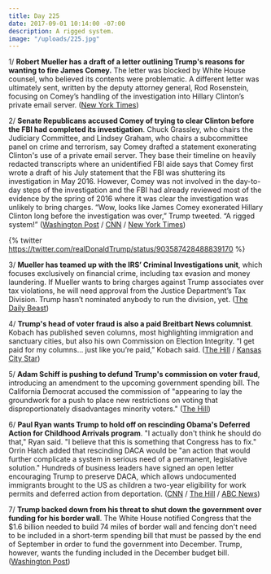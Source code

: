 ```yaml
---
title: Day 225
date: 2017-09-01 10:14:00 -07:00
description: A rigged system.
image: "/uploads/225.jpg"
---
```


1/ **Robert Mueller has a draft of a letter outlining Trump's reasons for wanting to fire James Comey.** The letter was blocked by White House counsel, who believed its contents were problematic. A different letter was ultimately sent, written by the deputy attorney general, Rod Rosenstein, focusing on Comey’s handling of the investigation into Hillary Clinton’s private email server. ([New York Times](https://www.nytimes.com/2017/09/01/us/politics/trump-comey-firing-letter.html))

2/ **Senate Republicans accused Comey of trying to clear Clinton before the FBI had completed its investigation**. Chuck Grassley, who chairs the Judiciary Committee, and Lindsey Graham, who chairs a subcommittee panel on crime and terrorism, say Comey drafted a statement exonerating Clinton's use of a private email server. They base their timeline on heavily redacted transcripts where an unidentified FBI aide says that Comey first wrote a draft of his July statement that the FBI was shuttering its investigation in May 2016. However, Comey was not involved in the day-to-day steps of the investigation and the FBI had already reviewed most of the evidence by the spring of 2016 where it was clear the investigation was unlikely to bring charges. “Wow, looks like James Comey exonerated Hillary Clinton long before the investigation was over,” Trump tweeted. “A rigged system!” ([Washington Post](https://www.washingtonpost.com/powerpost/top-senate-republicans-accuse-comey-of-planning-to-clear-clinton-before-interviewing-her/2017/09/01/7518088e-8f22-11e7-84c0-02cc069f2c37_story.html) / [CNN](http://www.cnn.com/2017/08/31/politics/comey-clinton-investigation/index.html) / [New York Times](https://www.nytimes.com/2017/09/01/us/politics/donald-trump-james-comey.html?_r=0))

{% twitter https://twitter.com/realDonaldTrump/status/903587428488839170 %}

3/ **Mueller has teamed up with the IRS’ Criminal Investigations unit**, which focuses exclusively on financial crime, including tax evasion and money laundering. If Mueller wants to bring charges against Trump associates over tax violations, he will need approval from the Justice Department’s Tax Division. Trump hasn’t nominated anybody to run the division, yet. ([The Daily Beast](http://www.thedailybeast.com/exclusive-mueller-enlists-the-irs-for-his-trump-russia-investigation))

4/ **Trump's head of voter fraud is also a paid Breitbart News columnist**. Kobach has published seven columns, most highlighting immigration and sanctuary cities, but also his own Commission on Election Integrity. “I get paid for my columns... just like you’re paid,” Kobach said. ([The Hill](http://thehill.com/blogs/blog-briefing-room/news/348824-trump-voter-fraud-panel-head-confirms-hes-a-paid-breitbart) / [Kansas City Star](http://www.kansascity.com/news/politics-government/article170581152.html))

5/ **Adam Schiff is pushing to defund Trump's commission on voter fraud**, introducing an amendment to the upcoming government spending bill. The California Democrat accused the commission of "appearing to lay the groundwork for a push to place new restrictions on voting that disproportionately disadvantages minority voters." ([The Hill](http://thehill.com/homenews/house/348807-dem-pushes-to-defund-trumps-voter-fraud-commission))

6/ **Paul Ryan wants Trump to hold off on rescinding Obama's Deferred Action for Childhood Arrivals program**. "I actually don't think he should do that," Ryan said. "I believe that this is something that Congress has to fix." Orrin Hatch added that rescinding DACA would be "an action that would further complicate a system in serious need of a permanent, legislative solution." Hundreds of business leaders have signed an open letter encouraging Trump to preserve DACA, which allows undocumented immigrants brought to the US as children a two-year eligibility for work permits and deferred action from deportation. ([CNN](http://www.cnn.com/2017/09/01/politics/paul-ryan-daca-trump-immigration/index.html) / [The Hill](http://thehill.com/homenews/senate/348862-orrin-hatch-tells-trump-not-to-scrap-daca) / [ABC News](http://abcnews.go.com/Politics/facebook-apple-amazon-google-execs-business-leaders-trump/story?id=49556679))

7/ **Trump backed down from his threat to shut down the government over funding for his border wall**. The White House notified Congress that the $1.6 billion needed to build 74 miles of border wall and fencing don't need to be included in a short-term spending bill that must be passed by the end of September in order to fund the government into December. Trump, however, wants the funding included in the December budget bill. ([Washington Post](https://www.washingtonpost.com/news/wonk/wp/2017/09/01/trump-pulls-back-threat-to-shutdown-government-over-border-wall-for-now/))